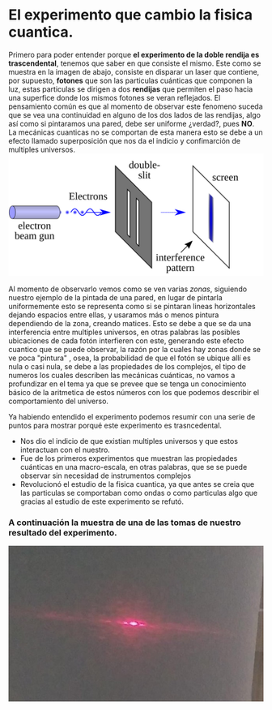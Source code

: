 # El experimento que cambio la fisica cuantica.

Primero para poder entender porque **el experimento de la doble rendija es trascendental**, tenemos que saber en que consiste el mismo. Este como se muestra en la imagen de abajo, consiste en disparar un laser que contiene, por supuesto, **fotones** que son las particulas cuánticas que componen la luz, estas particulas se dirigen a dos **rendijas** que permiten el paso hacia una superfice donde los mismos fotones se veran reflejados. El pensamiento común es que al momento de observar este fenomeno suceda que se vea una continuidad en alguno de los dos lados de las rendijas, algo así como si pintaramos una pared, debe ser uniforme ¿verdad?, pues **NO**. La mecánicas cuanticas no se comportan de esta manera esto se debe a un efecto llamado superposición que nos da el indicio y confimarción de multiples universos. 
<br>
![Double Slit Wikipedia](https://github.com/oscar0617/Doble-Rendija/blob/master/Double-slit.svg.png)
<br>

Al momento de observarlo vemos como se ven varias _zonas_, siguiendo nuestro ejemplo de la pintada de una pared, en lugar de pintarla uniformemente esto se representa como si se pintaran lineas horizontales dejando espacios entre ellas, y usaramos más o menos pintura dependiendo de la zona, creando matices. Esto se debe a que se da una interferencia entre multiples universos, en otras palabras las posibles ubicaciones de cada fotón interfieren con este, generando este efecto cuantico que se puede observar, la razón por la cuales hay zonas donde se ve poca "pintura" , osea, la probabilidad de que el fotón se ubique allí es nula o casi nula, se debe a las propiedades de los complejos, el tipo de numeros los cuales describen las mecánicas cuánticas, no vamos a profundizar en el tema ya que se prevee que se tenga un conocimiento básico de la aritmetica de estos números con los que podemos describir el comportamiento del universo.

Ya habiendo entendido el experimento podemos resumir con una serie de puntos para mostrar porqué este experimento es trasncedental.
* Nos dio el indicio de que existian multiples universos y que estos interactuan con el nuestro.
* Fue de los primeros experimentos que muestran las propiedades cuánticas en una macro-escala, en otras palabras, que se se puede observar sin necesidad de instrumentos complejos
* Revolucionó el estudio de la fisica cuantica, ya que antes se creia que las particulas se comportaban como ondas o como particulas algo que gracias al estudio de este experimento se refutó.
### A continuación la muestra de una de las tomas de nuestro resultado del experimento. 
![Double Slit Experiment (Homemade)](https://github.com/oscar0617/Doble-Rendija/blob/master/DoubleslitExperiment.jpeg)
